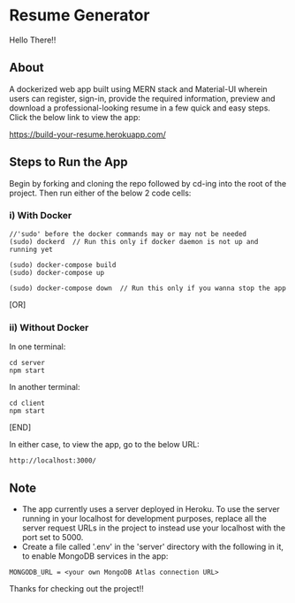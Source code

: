 # Resume Generator
Hello There!!

## About
A dockerized web app built using MERN stack and Material-UI wherein users can register, sign-in, provide the required information, preview and download a professional-looking resume in a few quick and easy steps. Click the below link to view the app:

https://build-your-resume.herokuapp.com/

## Steps to Run the App
Begin by forking and cloning the repo followed by cd-ing into the root of the project. Then run either of the below 2 code cells:

### i) With Docker
```
//'sudo' before the docker commands may or may not be needed
(sudo) dockerd  // Run this only if docker daemon is not up and running yet

(sudo) docker-compose build
(sudo) docker-compose up

(sudo) docker-compose down  // Run this only if you wanna stop the app
```

[OR]

### ii) Without Docker

In one terminal:
```
cd server
npm start
```

In another terminal:
```
cd client
npm start
```

[END]

In either case, to view the app, go to the below URL:
```
http://localhost:3000/
```

## Note
- The app currently uses a server deployed in Heroku. To use the server running in your localhost for development purposes, replace all the server request URLs in the project to instead use your localhost with the port set to 5000.
- Create a file called '.env' in the 'server' directory with the following in it, to enable MongoDB services in the app:
```
MONGODB_URL = <your own MongoDB Atlas connection URL>
```

Thanks for checking out the project!!
